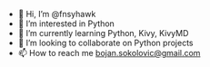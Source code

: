 - 👋 Hi, I’m @fnsyhawk
- 👀 I’m interested in Python
- 🌱 I’m currently learning Python, Kivy, KivyMD
- 💞️ I’m looking to collaborate on Python projects
- 📫 How to reach me bojan.sokolovic@gmail.com

<!---
fnsyhawk/fnsyhawk is a ✨ special ✨ repository because its `README.md` (this file) appears on your GitHub profile.
You can click the Preview link to take a look at your changes.
--->
